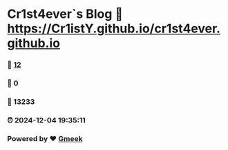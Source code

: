 # Cr1st4ever`s Blog :link: https://Cr1istY.github.io/cr1st4ever.github.io 
### :page_facing_up: [12](https://Cr1istY.github.io/cr1st4ever.github.io/tag.html) 
### :speech_balloon: 0 
### :hibiscus: 13233 
### :alarm_clock: 2024-12-04 19:35:11 
### Powered by :heart: [Gmeek](https://github.com/Meekdai/Gmeek)
